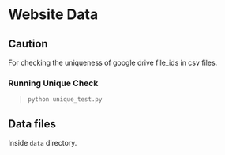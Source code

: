 # Website Data

## Caution
For checking the uniqueness of google drive file_ids in csv files.

### Running Unique Check

> `python unique_test.py`


## Data files
Inside `data` directory.